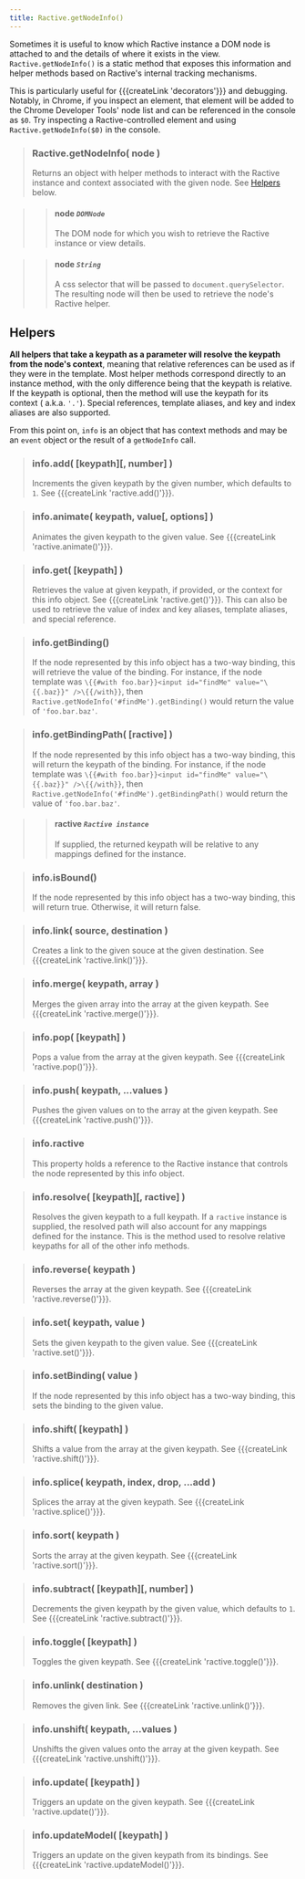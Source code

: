```yaml
---
title: Ractive.getNodeInfo()
---
```

Sometimes it is useful to know which Ractive instance a DOM node is attached to and the details of where it exists in the view. `Ractive.getNodeInfo()` is a static method that exposes this information and helper methods based on Ractive's internal tracking mechanisms.

This is particularly useful for {{{createLink 'decorators'}}} and debugging. Notably, in Chrome, if you inspect an element, that element will be added to the Chrome Developer Tools' node list and can be referenced in the console as `$0`. Try inspecting a Ractive-controlled element and using `Ractive.getNodeInfo($0)` in the console.

> ### Ractive.getNodeInfo( node )
> Returns an object with helper methods to interact with the Ractive instance and context associated with the given node. See [Helpers](#helpers) below.

> > #### **node** *`DOMNode`*
> > The DOM node for which you wish to retrieve the Ractive instance or view details.

> > #### **node** *`String`*
> > A css selector that will be passed to `document.querySelector`. The resulting node will then be used to retrieve the node's Ractive helper.

## Helpers

**All helpers that take a keypath as a parameter will resolve the keypath from the node's context**, meaning that relative references can be used as if they were in the template. Most helper methods correspond directly to an instance method, with the only difference being that the keypath is relative. If the keypath is optional, then the method will use the keypath for its context ( a.k.a. `'.'`). Special references, template aliases, and key and index aliases are also supported.

From this point on, `info` is an object that has context methods and may be an `event` object or the result of a `getNodeInfo` call.

> ### info.add( [keypath][, number] )
> Increments the given keypath by the given number, which defaults to `1`. See {{{createLink 'ractive.add()'}}}.

> ### info.animate( keypath, value[, options] )
> Animates the given keypath to the given value. See {{{createLink 'ractive.animate()'}}}.

> ### info.get( [keypath] )
> Retrieves the value at given keypath, if provided, or the context for this info object. See {{{createLink 'ractive.get()'}}}.
> This can also be used to retrieve the value of index and key aliases, template aliases, and special reference.

> ### info.getBinding()
> If the node represented by this info object has a two-way binding, this will retrieve the value of the binding. For instance, if the node template was `\{{#with foo.bar}}<input id="findMe" value="\{{.baz}}" />\{{/with}}`, then `Ractive.getNodeInfo('#findMe').getBinding()` would return the value of `'foo.bar.baz'`.

> ### info.getBindingPath( [ractive] )
> If the node represented by this info object has a two-way binding, this will return the keypath of the binding. For instance, if the node template was `\{{#with foo.bar}}<input id="findMe" value="\{{.baz}}" />\{{/with}}`, then `Ractive.getNodeInfo('#findMe').getBindingPath()` would return the value of `'foo.bar.baz'`.

> > #### **ractive** *`Ractive instance`*
> > If supplied, the returned keypath will be relative to any mappings defined for the instance.

> ### info.isBound()
> If the node represented by this info object has a two-way binding, this will return true. Otherwise, it will return false.

> ### info.link( source, destination )
> Creates a link to the given souce at the given destination. See {{{createLink 'ractive.link()'}}}.

> ### info.merge( keypath, array )
> Merges the given array into the array at the given keypath. See {{{createLink 'ractive.merge()'}}}.

> ### info.pop( [keypath] )
> Pops a value from the array at the given keypath. See {{{createLink 'ractive.pop()'}}}.

> ### info.push( keypath, ...values )
> Pushes the given values on to the array at the given keypath. See {{{createLink 'ractive.push()'}}}.

> ### info.ractive
> This property holds a reference to the Ractive instance that controls the node represented by this info object.

> ### info.resolve( [keypath][, ractive] )
> Resolves the given keypath to a full keypath. If a `ractive` instance is supplied, the resolved path will also account for any mappings defined for the instance. This is the method used to resolve relative keypaths for all of the other info methods.

> ### info.reverse( keypath )
> Reverses the array at the given keypath. See {{{createLink 'ractive.reverse()'}}}.

> ### info.set( keypath, value )
> Sets the given keypath to the given value. See {{{createLink 'ractive.set()'}}}.

> ### info.setBinding( value )
> If the node represented by this info object has a two-way binding, this sets the binding to the given value.

> ### info.shift( [keypath] )
> Shifts a value from the array at the given keypath. See {{{createLink 'ractive.shift()'}}}.

> ### info.splice( keypath, index, drop, ...add )
> Splices the array at the given keypath. See {{{createLink 'ractive.splice()'}}}.

> ### info.sort( keypath )
> Sorts the array at the given keypath. See {{{createLink 'ractive.sort()'}}}.

> ### info.subtract( [keypath][, number] )
> Decrements the given keypath by the given value, which defaults to `1`. See {{{createLink 'ractive.subtract()'}}}.

> ### info.toggle( [keypath] )
> Toggles the given keypath. See {{{createLink 'ractive.toggle()'}}}.

> ### info.unlink( destination )
> Removes the given link. See {{{createLink 'ractive.unlink()'}}}.

> ### info.unshift( keypath, ...values )
> Unshifts the given values onto the array at the given keypath. See {{{createLink 'ractive.unshift()'}}}.

> ### info.update( [keypath] )
> Triggers an update on the given keypath. See {{{createLink 'ractive.update()'}}}.

> ### info.updateModel( [keypath] )
> Triggers an update on the given keypath from its bindings. See {{{createLink 'ractive.updateModel()'}}}.

